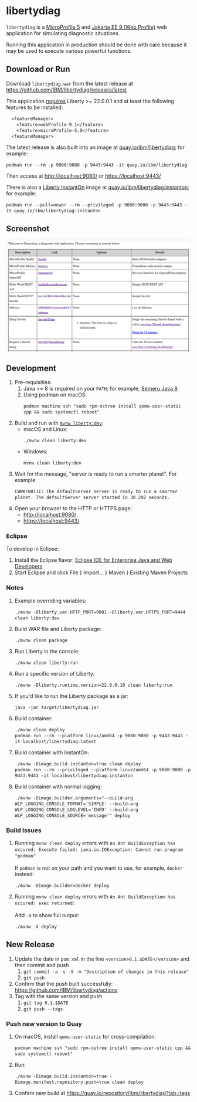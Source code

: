 # libertydiag

`libertydiag` is a [MicroProfile 5](https://openliberty.io/docs/latest/microprofile.html) and [Jakarta EE 9 (Web Profile)](https://openliberty.io/docs/latest/jakarta-ee.html) web application for simulating diagnostic situations.

Running this application in production should be done with care because it may be used to execute various powerful functions.

## Download or Run

Download `libertydiag.war` from the latest release at <https://github.com/IBM/libertydiag/releases/latest>

This application [requires](https://www.ibm.com/docs/en/was-liberty/base?topic=management-liberty-features) Liberty >= 22.0.0.1 and at least the following features to be installed:

```
  <featureManager>
    <feature>webProfile-9.1</feature>
    <feature>microProfile-5.0</feature>
  <featureManager>
```

The latest release is also built into an image at [quay.io/ibm/libertydiag](https://quay.io/repository/ibm/libertydiag); for example:

```
podman run --rm -p 9080:9080 -p 9443:9443 -it quay.io/ibm/libertydiag
```

Then access at <http://localhost:9080/> or <https://localhost:9443/>

There is also a [Liberty InstantOn](https://developer.ibm.com/blogs/liberty-instanton-serverless-for-java-without-compromise/) image at [quay.io/ibm/libertydiag:instanton](https://quay.io/repository/ibm/libertydiag?tab=tags); for example:

```
podman run --pull=newer --rm --privileged -p 9080:9080 -p 9443:9443 -it quay.io/ibm/libertydiag:instanton
```

## Screenshot

![Screenshot](screenshot.png)

## Development

1. Pre-requisities:
    1. Java >= 8 is required on your `PATH`; for example, [Semeru Java 8](https://developer.ibm.com/languages/java/semeru-runtimes/downloads/?version=8)
    1. Using podman on macOS:
       ```
       podman machine ssh "sudo rpm-ostree install qemu-user-static cpp && sudo systemctl reboot"
       ```
1. Build and run with [`mvnw liberty:dev`](https://openliberty.io/docs/latest/development-mode.html):
    * macOS and Linux:
      ```
      ./mvnw clean liberty:dev
      ```
    * Windows:
      ```
      mvnw clean liberty:dev
      ```
1. Wait for the message, "server is ready to run a smarter planet". For example:
   ```
   CWWKF0011I: The defaultServer server is ready to run a smarter planet. The defaultServer server started in 30.292 seconds.
   ```
1. Open your browser to the HTTP or HTTPS page:
    * <http://localhost:9080/>
    * <https://localhost:9443/>

### Eclipse

To develop in Eclipse:

1. Install the Eclipse flavor: [Eclipse IDE for Enterprise Java and Web Developers](https://www.eclipse.org/downloads/packages/)
1. Start Eclipse and click File } Import... } Maven } Existing Maven Projects

### Notes

1. Example overriding variables:
   ```
   ./mvnw -Dliberty.var.HTTP_PORT=9081 -Dliberty.var.HTTPS_PORT=9444 clean liberty:dev
   ```
1. Build WAR file and Liberty package:
   ```
   ./mvnw clean package
   ```
1. Run Liberty in the console:
   ```
   ./mvnw clean liberty:run
   ```
1. Run a specific version of Liberty:
   ```
   ./mvnw -Dliberty.runtime.version=22.0.0.10 clean liberty:run
   ```
1. If you'd like to run the Liberty package as a jar:
   ```
   java -jar target/libertydiag.jar
   ```
1. Build container:
   ```
   ./mvnw clean deploy
   podman run --rm --platform linux/amd64 -p 9080:9080 -p 9443:9443 -it localhost/libertydiag:latest
   ```
1. Build container with InstantOn:
   ```
   ./mvnw -Dimage.build.instanton=true clean deploy
   podman run --rm --privileged --platform linux/amd64 -p 9080:9080 -p 9443:9443 -it localhost/libertydiag:instanton
   ```
1. Build container with normal logging:
   ```
   ./mvnw -Dimage.builder.arguments="--build-arg WLP_LOGGING_CONSOLE_FORMAT='SIMPLE' --build-arg WLP_LOGGING_CONSOLE_LOGLEVEL='INFO' --build-arg WLP_LOGGING_CONSOLE_SOURCE='message'" deploy
   ```

### Build Issues

1. Running `mvnw clean deploy` errors with `An Ant BuildException has occured: Execute failed: java.io.IOException: Cannot run program "podman"`
   \
   \
   If `podman` is not on your path and you want to use, for example, `docker` instead:
   ```
   ./mvnw -Dimage.builder=docker deploy
   ```
1. Running `mvnw clean deploy` errors with `An Ant BuildException has occured: exec returned:`
   \
   \
   Add `-X` to show full output:
   ```
   ./mvnw -X deploy
   ```

## New Release

1. Update the date in `pom.xml` in the line `<version>0.1.$DATE</version>` and then commit and push
    1. `git commit -a -s -S -m "Description of changes in this release"`
    1. `git push`
1. Confirm that the push built successfully: <https://github.com/IBM/libertydiag/actions>
1. Tag with the same version and push
    1. `git tag 0.1.$DATE`
    1. `git push --tags`

### Push new version to Quay

1. On macOS, install `qemu-user-static` for cross-compilation:
   ```
   podman machine ssh "sudo rpm-ostree install qemu-user-static cpp && sudo systemctl reboot"
   ```
1. Run:
   ```
   ./mvnw -Dimage.build.instanton=true -Dimage.manifest.repository.push=true clean deploy
   ```
1. Confirm new build at <https://quay.io/repository/ibm/libertydiag?tab=tags>
